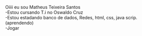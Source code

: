 Oiiii eu sou Matheus Teixeira Santos <br>
-Estou cursando T.i no Oswaldo Cruz<br>
-Estou estadando banco de dados, Redes, html, css, java scrip.(aprendendo)<br>
-Jogar



<!--
**MatheusS0706/MatheusS0706** is a ✨ _special_ ✨ repository because its `README.md` (this file) appears on your GitHub profile.

Here are some ideas to get you started:

- 🔭 I’m currently working on ...
- 🌱 I’m currently learning ...
- 👯 I’m looking to collaborate on ...
- 🤔 I’m looking for help with ...
- 💬 Ask me about ...
- 📫 How to reach me: ...
- 😄 Pronouns: ...
- ⚡ Fun fact: ...
-->
